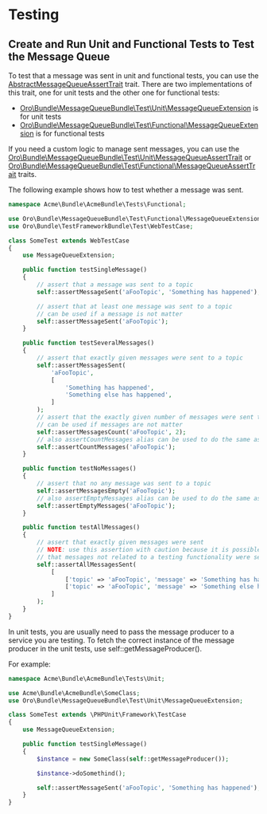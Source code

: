 # Testing

<a id="dev-cookbook-system-mq-testing"></a>

## Create and Run Unit and Functional Tests to Test the Message Queue

To test that a message was sent in unit and functional tests, you can use the <a href="https://github.com/oroinc/platform/blob/5.0/src/Oro/Bundle/MessageQueueBundle/Test/Assert/AbstractMessageQueueAssertTrait.php" target="_blank">AbstractMessageQueueAssertTrait</a> trait.
There are two implementations of this trait, one for unit tests and the other one for functional tests:

* <a href="https://github.com/oroinc/platform/blob/5.0/src/Oro/Bundle/MessageQueueBundle/Test/Unit/MessageQueueExtension.php" target="_blank">Oro\\Bundle\\MessageQueueBundle\\Test\\Unit\\MessageQueueExtension</a> is for unit tests
* <a href="https://github.com/oroinc/platform/blob/5.0/src/Oro/Bundle/MessageQueueBundle/Test/Functional/MessageQueueExtension.php" target="_blank">Oro\\Bundle\\MessageQueueBundle\\Test\\Functional\\MessageQueueExtension</a> is for functional tests

If you need a custom logic to manage sent messages, you can use the
<a href="https://github.com/oroinc/platform/blob/5.0/src/Oro/Bundle/MessageQueueBundle/Test/Unit/MessageQueueAssertTrait.php" target="_blank">Oro\\Bundle\\MessageQueueBundle\\Test\\Unit\\MessageQueueAssertTrait</a> or
<a href="https://github.com/oroinc/platform/blob/5.0/src/Oro/Bundle/MessageQueueBundle/Test/Functional/MessageProcessTrait.php" target="_blank">Oro\\Bundle\\MessageQueueBundle\\Test\\Functional\\MessageQueueAssertTrait</a> traits.

The following example shows how to test whether a message was sent.

```php
namespace Acme\Bundle\AcmeBundle\Tests\Functional;

use Oro\Bundle\MessageQueueBundle\Test\Functional\MessageQueueExtension;
use Oro\Bundle\TestFrameworkBundle\Test\WebTestCase;

class SomeTest extends WebTestCase
{
    use MessageQueueExtension;

    public function testSingleMessage()
    {
        // assert that a message was sent to a topic
        self::assertMessageSent('aFooTopic', 'Something has happened');

        // assert that at least one message was sent to a topic
        // can be used if a message is not matter
        self::assertMessageSent('aFooTopic');
    }

    public function testSeveralMessages()
    {
        // assert that exactly given messages were sent to a topic
        self::assertMessagesSent(
            'aFooTopic',
            [
                'Something has happened',
                'Something else has happened',
            ]
        );
        // assert that the exactly given number of messages were sent to a topic
        // can be used if messages are not matter
        self::assertMessagesCount('aFooTopic', 2);
        // also assertCountMessages alias can be used to do the same assertion
        self::assertCountMessages('aFooTopic');
    }

    public function testNoMessages()
    {
        // assert that no any message was sent to a topic
        self::assertMessagesEmpty('aFooTopic');
        // also assertEmptyMessages alias can be used to do the same assertion
        self::assertEmptyMessages('aFooTopic');
    }

    public function testAllMessages()
    {
        // assert that exactly given messages were sent
        // NOTE: use this assertion with caution because it is possible
        // that messages not related to a testing functionality were sent as well
        self::assertAllMessagesSent(
            [
                ['topic' => 'aFooTopic', 'message' => 'Something has happened'],
                ['topic' => 'aFooTopic', 'message' => 'Something else has happened'],
            ]
        );
    }
}
```

In unit tests, you are usually need to pass the message producer to a service you are testing. To fetch the correct instance of the
message producer in the unit tests, use self::getMessageProducer().

For example:

```php
namespace Acme\Bundle\AcmeBundle\Tests\Unit;

use Acme\Bundle\AcmeBundle\SomeClass;
use Oro\Bundle\MessageQueueBundle\Test\Unit\MessageQueueExtension;

class SomeTest extends \PHPUnit\Framework\TestCase
{
    use MessageQueueExtension;

    public function testSingleMessage()
    {
        $instance = new SomeClass(self::getMessageProducer());

        $instance->doSomethind();

        self::assertMessageSent('aFooTopic', 'Something has happened');
    }
}
```

<!-- Frontend -->
